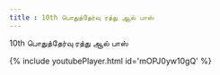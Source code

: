 ```yaml
---
title : 10th பொதுத்தேர்வு ரத்து ஆல் பாஸ்
---
```


10th பொதுத்தேர்வு ரத்து ஆல் பாஸ்



{% include youtubePlayer.html id='mOPJ0yw10gQ' %}
